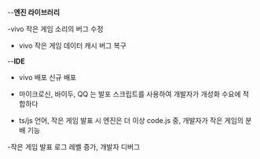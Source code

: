 
--**엔진 라이브러리**

-vivo 작은 게임 소리의 버그 수정

- vivo 작은 게임 데이터 캐시 버그 복구


--**IDE**

- vivo 배포 신규 배포

- 마이크로신, 바이두, QQ 는 발포 스크립트를 사용하여 개발자가 개성화 수요에 적합하다

- ts/js 언어, 작은 게임 발표 시 엔진은 더 이상 code.js 중, 개발자가 작은 게임의 분배 기능

-작은 게임 발표 로그 레벨 증가, 개발자 디버그
